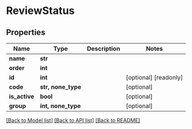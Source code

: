 # ReviewStatus


## Properties
Name | Type | Description | Notes
------------ | ------------- | ------------- | -------------
**name** | **str** |  | 
**order** | **int** |  | 
**id** | **int** |  | [optional] [readonly] 
**code** | **str, none_type** |  | [optional] 
**is_active** | **bool** |  | [optional] 
**group** | **int, none_type** |  | [optional] 

[[Back to Model list]](../README.md#documentation-for-models) [[Back to API list]](../README.md#documentation-for-api-endpoints) [[Back to README]](../README.md)



